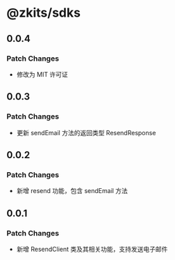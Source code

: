 # @zkits/sdks

## 0.0.4

### Patch Changes

- 修改为 MIT 许可证

## 0.0.3

### Patch Changes

- 更新 sendEmail 方法的返回类型 ResendResponse

## 0.0.2

### Patch Changes

- 新增 resend 功能，包含 sendEmail 方法

## 0.0.1

### Patch Changes

- 新增 ResendClient 类及其相关功能，支持发送电子邮件
